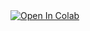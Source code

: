<a href="https://colab.research.google.com/github/nathikayd/BADS7105/blob/main/Homework%2006%20-%20Customer%20Segmentation/Customer%20Segmentation.ipynb">
  <img src="https://colab.research.google.com/assets/colab-badge.svg" alt="Open In Colab"/>
</a>
